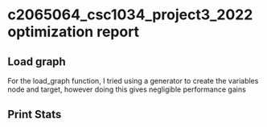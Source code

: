 # c2065064_csc1034_project3_2022 optimization report

## Load graph
For the load_graph function, I tried using a generator to create the variables node and target, however doing this gives negligible performance gains 

## Print Stats

